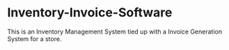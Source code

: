 # Inventory-Invoice-Software
This is an Inventory Management System tied up with a Invoice Generation System for a store.
